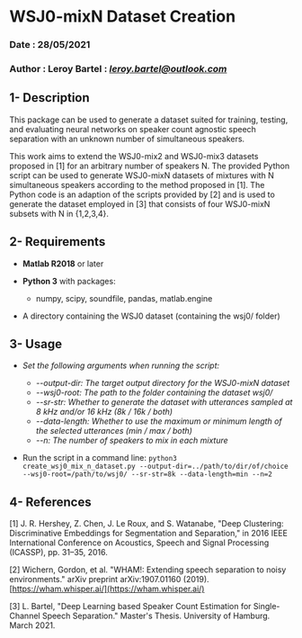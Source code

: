 # WSJ0-mixN Dataset Creation

### Date : 28/05/2021
### Author : Leroy Bartel : *leroy.bartel@outlook.com*

## 1- Description

This package can be used to generate a dataset suited for training, testing, and evaluating
neural networks on speaker count agnostic speech separation with an unknown number of simultaneous speakers. 

This work aims to extend the WSJ0-mix2 and WSJ0-mix3 datasets proposed in [1] for an arbitrary number of speakers N.
The provided Python script can be used to generate WSJ0-mixN datasets of mixtures with N simultaneous speakers according to the method proposed in [1].
The Python code is an adaption of the scripts provided by [2] and is used to generate the dataset employed in [3] that consists of four WSJ0-mixN subsets with N in {1,2,3,4}.

## 2- Requirements

- **Matlab R2018** or later


- **Python 3** with packages:
    - numpy, scipy, soundfile, pandas, matlab.engine
    

- A directory containing the WSJ0 dataset (containing the wsj0/ folder)

## 3- Usage

- *Set the following arguments when running the script:*
    - *--output-dir: The target output directory for the WSJ0-mixN dataset*
    - *--wsj0-root: The path to the folder containing the dataset wsj0/*
    - *--sr-str: Whether to generate the dataset with utterances sampled at 8 kHz and/or 16 kHz (8k / 16k / both)*
    - *--data-length: Whether to use the maximum or minimum length of the selected utterances (min / max / both)*
    - *--n: The number of speakers to mix in each mixture*
    
    
- Run the script in a command line: 
    `python3 create_wsj0_mix_n_dataset.py --output-dir=../path/to/dir/of/choice --wsj0-root=/path/to/wsj0/ --sr-str=8k --data-length=min --n=2`
  

## 4- References

 [1] J. R. Hershey, Z. Chen, J. Le Roux, and S. Watanabe, "Deep Clustering: Discriminative Embeddings for Segmentation and Separation,"
 in 2016 IEEE International Conference on Acoustics, Speech and Signal Processing (ICASSP), pp. 31–35, 2016.

 [2] Wichern, Gordon, et al. "WHAM!: Extending speech separation to noisy environments." 
    arXiv preprint arXiv:1907.01160 (2019). [https://wham.whisper.ai/](https://wham.whisper.ai/)

 [3] L. Bartel, "Deep Learning based Speaker Count Estimation for Single-Channel Speech Separation." Master's Thesis. University of Hamburg. March 2021.
